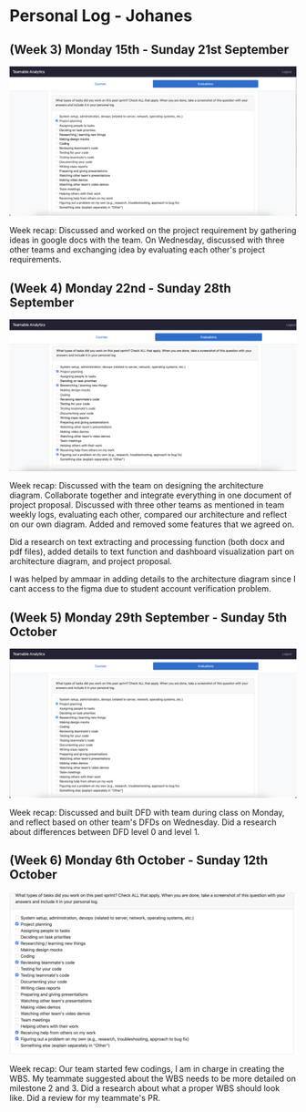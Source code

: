 # Personal Log - Johanes

## (Week 3) Monday 15th - Sunday 21st September

![Screenshot of week 3 peer eval](./screenshots/Johanes-Sept15-21.PNG)

Week recap: Discussed and worked on the project requirement by gathering ideas in google docs with the team. On Wednesday, discussed with three other teams and exchanging idea by evaluating each other's project requirements.

## (Week 4) Monday 22nd - Sunday 28th September

![Screenshot of week 4 peer eval](./screenshots/Johanes-Sept22-28.PNG)

Week recap: Discussed with the team on designing the architecture diagram. Collaborate together and integrate everything in one document of project proposal. Discussed with three other teams as mentioned in team weekly logs, evaluating each other, compared our architecture and reflect on our own diagram. Added and removed some features that we agreed on.

Did a research on text extracting and processing function (both docx and pdf files), added details to text function and dashboard visualization part on architecture diagram, and project proposal.

I was helped by ammaar in adding details to the architecture diagram since I cant access to the figma due to student account verification problem. 

## (Week 5) Monday 29th September - Sunday 5th October

![Screenshot of week 5 peer eval](./screenshots/Johanes-Sept29-Oct5.PNG)

Week recap: Discussed and built DFD with team during class on Monday, and reflect based on other team's DFDs on Wednesday. Did a research about differences between DFD level 0 and level 1.

## (Week 6) Monday 6th October - Sunday 12th October
![Screenshot of week 6 peer eval](./screenshots/Johanes-Oct6-12.PNG)

Week recap: Our team started few codings, I am in charge in creating the WBS. My teammate suggested about the WBS needs to be more detailed on milestone 2 and 3. Did a research about what a proper WBS should look like. Did a review for my teammate's PR.

